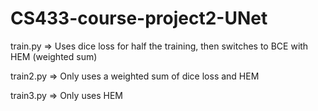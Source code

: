 # CS433-course-project2-UNet
train.py => Uses dice loss for half the training, then switches to BCE with HEM (weighted sum)

train2.py => Only uses a weighted sum of dice loss and HEM

train3.py => Only uses HEM
